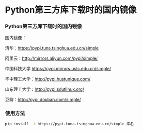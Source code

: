 # Python第三方库下载时的国内镜像


### Python第三方库下载时的国内镜像
国内镜像：

清华：https://pypi.tuna.tsinghua.edu.cn/simple

阿里云：http://mirrors.aliyun.com/pypi/simple/

中国科技大学 https://pypi.mirrors.ustc.edu.cn/simple/

华中理工大学：http://pypi.hustunique.com/

山东理工大学：http://pypi.sdutlinux.org/

豆瓣：http://pypi.douban.com/simple/

### 使用方法
```bash
pip install -i https://pypi.tuna.tsinghua.edu.cn/simple 库名
```
